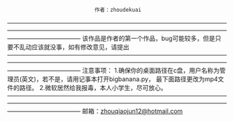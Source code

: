                                 作者：zhoudekuai
————————————————————————————————————————————————————————————————————————————————————
该作品是作者的第一个作品，bug可能较多，但是只要不乱动应该就没事，如有修改意见，请提出
————————————————————————————————————————————————————————————————————————————————————
注意事项：
    1.确保你的桌面路径在c盘，用户名称为管理员(英文)，若不是，请用记事本打开bigbanana.py，
最下面路径更改为mp4文件的路径。
    2.微软居然给我报毒，本人小学生，尽可放心。
————————————————————————————————————————————————————————————————————————————————————
邮箱：zhouqiaojun12@hotmail.com
